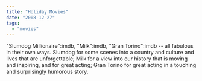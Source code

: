 ```yaml
---
title: "Holiday Movies"
date: "2008-12-27"
tags: 
  - "movies"
---
```


"Slumdog Millionaire":imdb, "Milk":imdb, "Gran Torino":imdb -- all fabulous in their own ways. Slumdog for some scenes into a country and culture and lives that are unforgettable; Milk for a view into our history that is moving and inspiring, and for great acting; Gran Torino for great acting in a touching and surprisingly humorous story.
